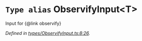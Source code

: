 # `Type alias` ObservifyInput\<T>

Input for {@link observify}

*Defined in [types/ObservifyInput.ts:8:26](https://github.com/Alorel/rxutils/blob/14b60f9/src/types/ObservifyInput.ts#L8).*